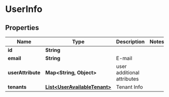 

# UserInfo


## Properties

| Name | Type | Description | Notes |
|------------ | ------------- | ------------- | -------------|
|**id** | **String** |  |  |
|**email** | **String** | E-mail |  |
|**userAttribute** | **Map&lt;String, Object&gt;** | user additional attributes |  |
|**tenants** | [**List&lt;UserAvailableTenant&gt;**](UserAvailableTenant.md) | Tenant Info |  |



